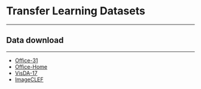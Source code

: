 # Transfer Learning Datasets

---

## Data download

---

- [Office-31](https://github.com/jindongwang/transferlearning/tree/master/data#office-31)
- [Office-Home](https://github.com/jindongwang/transferlearning/tree/master/data#office-home)
- [VisDA-17](https://github.com/jindongwang/transferlearning/tree/master/data#visda-17)
- [ImageCLEF](https://github.com/jindongwang/transferlearning/tree/master/data#imageclef)
